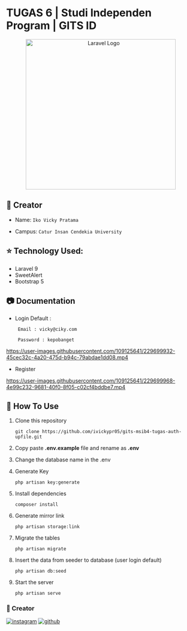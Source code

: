 # TUGAS 6 | Studi Independen Program | GITS ID

<p align="center"><a href="https://laravel.com" target="_blank"><img src="https://raw.githubusercontent.com/laravel/art/master/logo-lockup/5%20SVG/2%20CMYK/1%20Full%20Color/laravel-logolockup-cmyk-red.svg" width="400" alt="Laravel Logo"></a></p>


## :man: Creator
- Name: ``` Iko Vicky Pratama ```

- Campus: ``` Catur Insan Cendekia University ```


## :star: Technology Used:

 - Laravel 9
 - SweetAlert
 - Bootstrap 5


## :camera: Documentation

* Login Default :
       
       Email : vicky@ciky.com
       
       Password : kepobanget
      

https://user-images.githubusercontent.com/109125641/229699932-45cec32c-4a20-475d-b94c-79abdae1dd08.mp4


* Register

https://user-images.githubusercontent.com/109125641/229699968-4e99c232-9681-40f0-8f05-c02cf4bddbe7.mp4


## :open_book: How To Use
1.  Clone this repository
    ```
    git clone https://github.com/ivickypr05/gits-msib4-tugas-auth-upfile.git
    ```
2.  Copy paste **.env.example** file and rename as **.env**
3.  Change the database name in the .env 

3.  Generate Key
    ```
    php artisan key:generate
    ```
4.  Install dependencies
    ```
    composer install
    ```
5.  Generate mirror link
    ```
    php artisan storage:link
    ```
6.  Migrate the tables
    ```
    php artisan migrate
    ```

7.  Insert the data from seeder to database (user login default)
    ```
    php artisan db:seed
    ```

8.  Start the server
    ```
    php artisan serve
    ```
 
### :link: Creator
[![instagram](https://img.shields.io/badge/instagram-833AB4?style=for-the-badge&logo=instagram&logoColor=white)](https://instagram.com/ivickypr)
[![github](https://img.shields.io/badge/github-333?style=for-the-badge&logo=github&logoColor=white)](https://github.com/ivickypr05)
